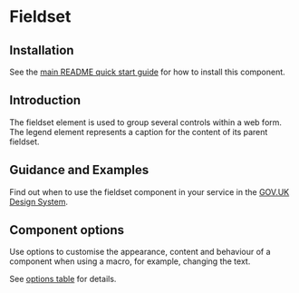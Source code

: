# Fieldset

## Installation

See the [main README quick start guide](https://github.com/alphagov/govuk-frontend#quick-start) for how to install this component.

## Introduction

The fieldset element is used to group several controls within a web form. The legend element represents a caption for the content of its parent fieldset.

## Guidance and Examples

Find out when to use the fieldset component in your service in the [GOV.UK Design System](https://design-system.service.gov.uk/components/fieldset).

## Component options

Use options to customise the appearance, content and behaviour of a component when using a macro, for example, changing the text.

See [options table](https://design-system.service.gov.uk/components/fieldset/#options-example-default) for details.